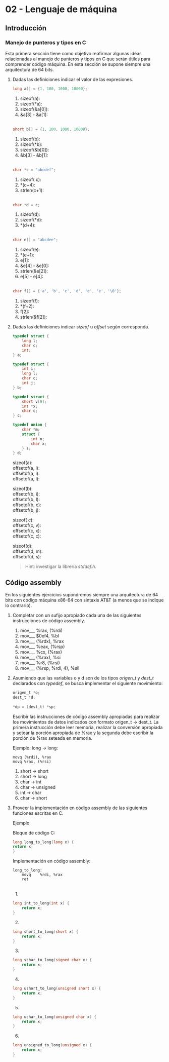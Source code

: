 02 - Lenguaje de máquina
============================

## Introducción
### Manejo de punteros y tipos en C

Esta primera sección tiene como objetivo reafirmar algunas ideas relacionadas al manejo de punteros y tipos en C que serán útiles para comprender código máquina.
En esta sección se supone siempre una arquitectura de 64 bits.


1. Dadas las definiciones indicar el valor de las expresiones.

    ```c
    long a[] = {1, 100, 1000, 10000};
    ```
    1. sizeof(a):
    1. sizeof(\*a):
    1. sizeof(&a[0]):
    1. &a[3] - &a[1]:
    \
    &nbsp;
    ```c
    short b[] = {1, 100, 1000, 10000};
    ```
    1. sizeof(b):
    1. sizeof(\*b):
    1. sizeof(&b[0]):
    1. &b[3] - &b[1]:
    \
    &nbsp;
    ```c
    char *c = "abcdef";
    ```
    1. sizeof( c):
    1. \*(c+4):
    1. strlen(c+1):
    \
    &nbsp;
    ```c
    char *d = c;
    ```
    1. sizeof(d):
    1. sizeof(*d):
    1. \*(d+4):
    \
    &nbsp;
    ```c
    char e[] = "abcdee";
    ```
    1. sizeof(e):
    1. \*(e+1):
    1. e[1]:
    1. &e[4] - &e[0]:
    1. strlen(&e[2]):
    1. e[5] - e[4]:
    \
    &nbsp;
    ```c
    char f[] = {'a', 'b', 'c', 'd', 'e', 'e', '\0'};
    ```
    1. sizeof(f):
    1. \*(f+2):
    1. f[2]:
    1. strlen(&f[2]):


1. Dadas las definiciones indicar *sizeof* u *offset* según corresponda.

    ```c
    typedef struct {
        long l;
        char c;
        int;
    } a;

    typedef struct {
        int i;
        long l;
        char c;
        int j;
    } b;

    typedef struct {
        short v[9];
        int *x;
        char c;
    } c;
    
    typedef union {
        char *m;
        struct {
            int n;
            char x;
        } s;
    } d;
    ```

    sizeof(a):  
    offsetof(a, l):  
    offsetof(a, l):  
    offsetof(a, l):  
    
    sizeof(b):  
    offsetof(b, i):  
    offsetof(b, l):  
    offsetof(b, c):  
    offsetof(b, j):  
    
    sizeof( c):  
    offsetof(c, v):  
    offsetof(c, x):  
    offsetof(c, c):  
    
    sizeof(d):  
    offsetof(d, m):  
    offsetof(d, s):  

    > Hint: investigar la librería *stddef.h*.


## Código assembly

En los siguientes ejercicios supondremos siempre una arquitectura de 64 bits con código máquina x86-64 con sintaxis AT&T (a menos que se indique lo contrario).

1. Completar con un sufijo apropiado cada una de las siguientes instrucciones de código assembly.

    1. mov___ %rax, (%rdi)
    1. mov___ $0xf4, %bl
    1. mov___ (%rdx), %rax
    1. mov___ %eax, (%rsp)
    1. mov___ %cx, (%rax)
    1. mov___ (%rax), %si
    1. mov___ %r8, (%rsi)
    1. mov___ (%rsp, %rdi, 4), %sil

1. Asumiendo que las variables o y d son de los tipos *origen_t* y *dest_t* declarados con *typedef*, se busca implementar el siguiente movimiento:

    ```c
    origen_t *o;
    dest_t *d;
  
    *dp = (dest_t) *sp; 
    ```
    
    Escribir las instrucciones de código assembly apropiadas para realizar los movimientos de datos indicados con formato origen_t -> dest_t.
    La primera instrucción debe leer memoria, realizar la conversión apropiada y setear la porción apropiada de %rax y la segunda debe escribir la porción de %rax seteada en memoria.
  
    Ejemplo: long -> long:  
  
    ```
    movq (%rdi), %rax
    movq %rax, (%rsi)
    ```
  
    1. short -> short
    1. short -> long
    1. char -> int  
    1. char -> unsigned
    1. int -> char
    1. char -> short

1. Proveer la implementación en código assembly de las siguientes funciones escritas en C.

    Ejemplo  
    
    Bloque de código C:
    ```c
    long long_to_long(long x) {
    return x;
    }
    ```
    Implementación en código assembly:
    ```
    long_to_long:
        movq    %rdi, %rax
        ret
    ```
    \
    &nbsp;
    1.
    ```c
    long int_to_long(int x) {
        return x;
    }
    ```
    
    2.
    ```c
    long short_to_long(short x) {
        return x;
    }
    ```
    
    3.
    ```c
    long schar_to_long(signed char x) {
        return x;
    }
    ```
    
    4.
    ```c
    long ushort_to_long(unsigned short x) {
        return x;
    }
    ```
    
    5.
    ```c
    long uchar_to_long(unsigned char x) {
        return x;
    }
    ```
    
    6.
    ```c
    long unsigned_to_long(unsigned x) {
        return x;
    }
    ```
